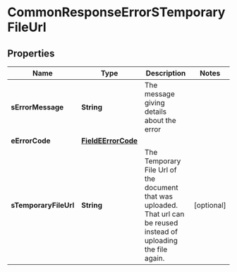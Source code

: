 

# CommonResponseErrorSTemporaryFileUrl

## Properties

Name | Type | Description | Notes
------------ | ------------- | ------------- | -------------
**sErrorMessage** | **String** | The message giving details about the error | 
**eErrorCode** | [**FieldEErrorCode**](FieldEErrorCode.md) |  | 
**sTemporaryFileUrl** | **String** | The Temporary File Url of the document that was uploaded. That url can be reused instead of uploading the file again. |  [optional]




